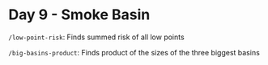 # Day 9 - Smoke Basin

`/low-point-risk`: Finds summed risk of all low points

`/big-basins-product`: Finds product of the sizes of the three biggest basins